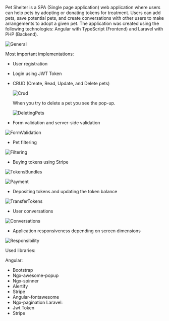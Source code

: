 Pet Shelter is a SPA (Single page application) web application where users can help pets by adopting or donating tokens for treatment. 
Users can add pets, save potential pets, and create conversations with other users to make arrangements to adopt a given pet.
The application was created using the following technologies: Angular with TypeScript (Frontend) and Laravel with PHP (Backend).

![General](https://github.com/pavrekgames/PetsShelter_Angular_Laravel/assets/105421661/0ba16878-261a-4012-ab49-91034d6ab10f)

Most important implementations:

- User registration
- Login using JWT Token
- CRUD (Create, Read, Update, and Delete pets)
  
  ![Crud](https://github.com/pavrekgames/PetsShelter_Angular_Laravel/assets/105421661/278ea5d4-a68f-40f7-ab79-123a700e8410)

  When you try to delete a pet you see the pop-up.

  ![DeletingPets](https://github.com/pavrekgames/PetsShelter_Angular_Laravel/assets/105421661/08c8113b-23f7-4bec-8470-e0aeada97b20)

- Form validation and server-side validation

![FormValidation](https://github.com/pavrekgames/PetsShelter_Angular_Laravel/assets/105421661/1e0032ab-62c8-4942-aa0f-a153d84259c1)

- Pet filtering

![Filtering](https://github.com/pavrekgames/PetsShelter_Angular_Laravel/assets/105421661/d941c867-0ad3-4340-9292-e20e6d7d4b10)

- Buying tokens using Stripe

![TokensBundles](https://github.com/pavrekgames/PetsShelter_Angular_Laravel/assets/105421661/97cbbbfd-59b8-4eb0-81af-fa33455dfd45)

![Payment](https://github.com/pavrekgames/PetsShelter_Angular_Laravel/assets/105421661/e2029e85-e620-4020-9a08-86fc015f7186)

- Depositing tokens and updating the token balance

![TransferTokens](https://github.com/pavrekgames/PetsShelter_Angular_Laravel/assets/105421661/db9fc283-6ab6-42d6-93da-3809ba7fec18)

- User conversations

![Conversations](https://github.com/pavrekgames/PetsShelter_Angular_Laravel/assets/105421661/d6697c62-aefa-4bc9-9e06-0fc015e6a5c1)

- Application responsiveness depending on screen dimensions

![Responsibility](https://github.com/pavrekgames/PetsShelter_Angular_Laravel/assets/105421661/e377874e-09ab-49d0-af6d-1b04d5a9195b)

Used libraries:

Angular:
- Bootstrap
- Ngx-awesome-popup
- Ngx-spinner
- Alertify
- Stripe
- Angular-fontawesome
- Ngx-pagination
Laravel:
- Jwt Token
- Stripe


